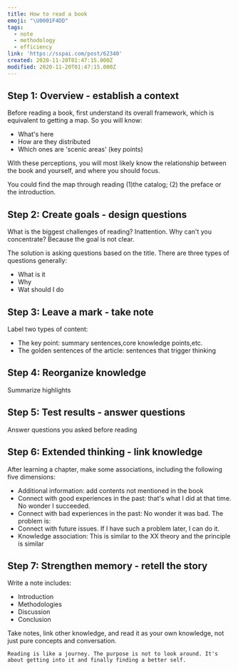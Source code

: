 ```yaml
---
title: How to read a book
emoji: "\U0001F4DD"
tags:
  - note
  - methodology
  - efficiency
link: 'https://sspai.com/post/62340'
created: 2020-11-20T01:47:15.000Z
modified: 2020-11-20T01:47:15.000Z
---
```


## Step 1: Overview - establish a context

Before reading a book, first understand its overall framework, which is equivalent to getting a map. So you will know:

- What's here
- How are they distributed
- Which ones are 'scenic areas' (key points)

With these perceptions, you will most likely know the relationship between the book and yourself, and where you should focus.

You could find the map through reading (1)the catalog; (2) the preface or the introduction.

## Step 2: Create goals - design questions

What is the biggest challenges of reading? Inattention. Why can't you concentrate? Because the goal is not clear.

The solution is asking questions based on the title. There are three types of questions generally:

- What is it
- Why
- Wat should I do

## Step 3: Leave a mark - take note

Label two types of content:

- The key point: summary sentences,core knowledge points,etc.
- The golden sentences of the article: sentences that trigger thinking

## Step 4: Reorganize knowledge

Summarize highlights

## Step 5: Test results - answer questions

Answer questions you asked before reading

## Step 6: Extended thinking - link knowledge

After learning a chapter, make some associations, including the following five dimensions:

- Additional information: add contents not mentioned in the book
- Connect with good experiences in the past: that's what I did at that time. No wonder I succeeded.
- Connect with bad experiences in the past: No wonder it was bad. The problem is:
- Connect with future issues. If I have such a problem later, I can do it.
- Knowledge association: This is similar to the XX theory and the principle is similar

## Step 7: Strengthen memory - retell the story

Write a note includes:

- Introduction
- Methodologies
- Discussion
- Conclusion

Take notes, link other knowledge, and read it as your own knowledge, not just pure concepts and conversation.

`Reading is like a journey. The purpose is not to look around. It's about getting into it and finally finding a better self.`
